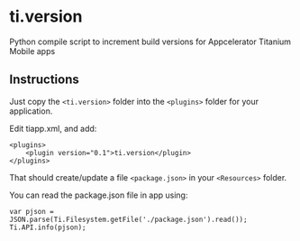 ti.version
==========

Python compile script to increment build versions for Appcelerator Titanium Mobile apps

## Instructions

Just copy the `<ti.version>` folder into the `<plugins>` folder for your application.

Edit tiapp.xml, and add:
~~~
<plugins>
    <plugin version="0.1">ti.version</plugin>
</plugins>
~~~
That should create/update a file `<package.json>` in your `<Resources>` folder.

You can read the package.json file in app using:
~~~
var pjson = JSON.parse(Ti.Filesystem.getFile('./package.json').read());
Ti.API.info(pjson);
~~~